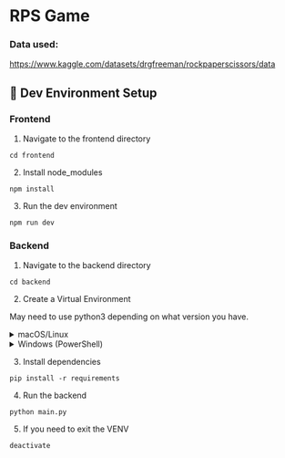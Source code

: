 # RPS Game

### Data used:
https://www.kaggle.com/datasets/drgfreeman/rockpaperscissors/data

## 🔧 Dev Environment Setup
### Frontend
1. Navigate to the frontend directory
```
cd frontend
```
2. Install node_modules
```
npm install
```
3. Run the dev environment
```
npm run dev
```
### Backend
1. Navigate to the backend directory
```
cd backend
```
2. Create a Virtual Environment

May need to use python3 depending on what version you have.
<details><summary>macOS/Linux</summary>
  
```
python -m venv venv
source venv/bin/activate
```
</details>
<details><summary>Windows (PowerShell)</summary>
  
```
python -m venv venv
venv\Scripts\activate
```
</details>

3. Install dependencies
```
pip install -r requirements
```

4. Run the backend
```
python main.py
```

5. If you need to exit the VENV
```
deactivate
```

